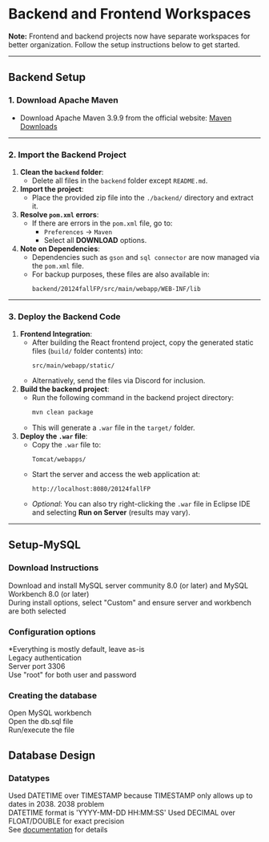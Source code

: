 # Backend and Frontend Workspaces

**Note:** Frontend and backend projects now have separate workspaces for better organization. Follow the setup instructions below to get started.

---

## Backend Setup

### 1. Download Apache Maven
- Download Apache Maven 3.9.9 from the official website: [Maven Downloads](https://maven.apache.org/download.cgi)

---

### 2. Import the Backend Project
1. **Clean the `backend` folder**:
   - Delete all files in the `backend` folder except `README.md`.
2. **Import the project**:
   - Place the provided zip file into the `./backend/` directory and extract it.
3. **Resolve `pom.xml` errors**:
   - If there are errors in the `pom.xml` file, go to:
     - `Preferences` → `Maven`
     - Select all **DOWNLOAD** options.
4. **Note on Dependencies**:
   - Dependencies such as `gson` and `sql connector` are now managed via the `pom.xml` file.
   - For backup purposes, these files are also available in:
     ```
     backend/20124fallFP/src/main/webapp/WEB-INF/lib
     ```

---

### 3. Deploy the Backend Code
1. **Frontend Integration**:
   - After building the React frontend project, copy the generated static files (`build/` folder contents) into:
     ```
     src/main/webapp/static/
     ```
   - Alternatively, send the files via Discord for inclusion.
2. **Build the backend project**:
   - Run the following command in the backend project directory:
     ```bash
     mvn clean package
     ```
   - This will generate a `.war` file in the `target/` folder.
3. **Deploy the `.war` file**:
   - Copy the `.war` file to:
     ```
     Tomcat/webapps/
     ```
   - Start the server and access the web application at:
     ```
     http://localhost:8080/20124fallFP
     ```
   - *Optional*: You can also try right-clicking the `.war` file in Eclipse IDE and selecting **Run on Server** (results may vary).

---
## Setup-MySQL
### Download Instructions
Download and install MySQL server community 8.0 (or later) and MySQL Workbench 8.0 (or later)<br />
During install options, select "Custom" and ensure server and workbench are both selected<br />

### Configuration options
*Everything is mostly default, leave as-is<br />
Legacy authentication<br />
Server port 3306<br />
Use "root" for both user and password<br />

### Creating the database
Open MySQL workbench<br />
Open the db.sql file<br />
Run/execute the file<br />

## Database Design
### Datatypes
Used DATETIME over TIMESTAMP because TIMESTAMP only allows up to dates in 2038. 2038 problem<br />
DATETIME format is 'YYYY-MM-DD HH:MM:SS'
Used DECIMAL over FLOAT/DOUBLE for exact precision<br />
See [documentation](https://dev.mysql.com/doc/refman/8.4/en/data-types.html) for details<br />


